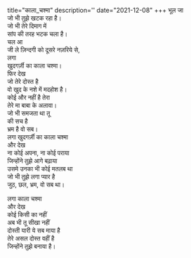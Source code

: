 title="काला_चश्मा"
description=''
date="2021-12-08"
+++
भूल जा     
जो भी तुझे खटक रहा है।     
जो भी तेरे दिमाग में     
सांप की तरह भटक चला है।     
चल आ     
जी ले ज़िन्दगी को दूसरे नज़रिये से,     
लगा     
खुदगर्ज़ी का काला चश्मा।     
फिर देख     
जो तेरे दोस्त है     
वो खुद के नशे में मदहोश है।     
कोई और नहीं है तेरा     
तेरे मा बाबा के अलावा।     
जो भी समजता था तू     
की सच है     
भ्रम है वो सब।     
लगा खुदगर्ज़ी का काला चश्मा     
और देख     
ना कोई अपना, ना कोई पराया     
जिन्होंने तुझे आगे बढ़ाया     
उसमे उनका भी कोई मतलब था     
जो भी तुझे लगा प्यार है     
जुठ, छल, भ्रम, वो सब था।     
     
लगा काला चश्मा     
और देख     
कोई किसी का नहीं     
अब भी तू सीखा नहीं     
दोस्ती यारी ये सब माया है     
तेरे असल दोस्त वहीं है     
जिन्होंने तुझे बनाया है।     
     
     
